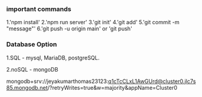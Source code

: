 ### important commands 

1.'npm install'
2.'npm run server'
3.'git init'
4.'git add'
5.'git commit -m "message"'
6.'git push -u origin main' or 'git push'

### Database Option

1.SQL - mysql, MariaDB, postgreSQL.

2.noSQL - mongoDB

mongodb+srv://jeyakumarthomas23123:q1cTcCLxL1AwGUrd@cluster0.jlc7s85.mongodb.net/?retryWrites=true&w=majority&appName=Cluster0